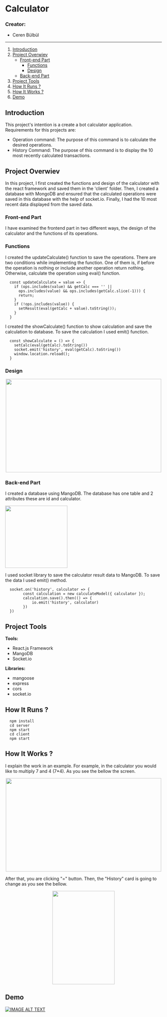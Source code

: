 # Calculator


### Creator: 

- Ceren Bülbül

___



1. [ Introduction ](#Intro)
2. [ Project Overwiev ](#Def)
   * [Front-end Part](#Front) 
       - [Functions](#Func)
       - [Design](#Design)
   * [Back-end Part](#Back)
3. [ Project Tools](#Tools) 
5. [ How It Runs ? ](#Run)  
6. [How It Works ?](#Work)
7. [ Demo ](#Demo) 


<a name="Intro"></a>
## Introduction

This project's intention is a create a bot calculator application. Requirements for this projects are: 

* Operation command: The purpose of this command is to calculate the desired operations.
* History Command: The purpose of this command is to display the 10 most recently calculated transactions.


<a name="Def"></a>
## Project Overwiev

In this project, I first created the functions and design of the calculator with the react framework and saved them in the 'client' folder. Then, I created a database with MongoDB and ensured that the calculated operations were saved in this database with the help of socket.io. Finally, I had the 10 most recent data displayed from the saved data.

<a name="Front"></a>
### Front-end Part

I have examined the frontend part in two different ways, the design of the calculator and the functions of its operations.

<a name="Func"></a>
### Functions

I created the updateCalculate() function to save the operations. There are two conditions while implementing the function. One of them is, if before the operation is nothing or include another operation return nothing. Otherwise, calculate the operation using eval() function. 

```
  const updateCalculate = value => {
    if (ops.includes(value) && getCalc === '' ||
      ops.includes(value) && ops.includes(getCalc.slice(-1))) {
      return;
    }
    if (!ops.includes(value)) {
      setResult(eval(getCalc + value).toString());
    }
  }
```

I created the showCalculate() function to show calculation and save the calculation to database. To save the calculation I used emit() function. 

```
  const showCalculate = () => {
    setCalc(eval(getCalc).toString())
    socket.emit('history', eval(getCalc).toString())
    window.location.reload();
  }
```

<a name="Design"></a>
### Design

<p align="center">
 <img src="https://user-images.githubusercontent.com/36292743/134823577-6f93af33-d44a-416c-a0e2-e16606a0a75c.png" width="500" height="300"> 
</p>

<a name="Back"></a>
### Back-end Part

I created a database using MangoDB. The database has one table and 2 attributes these are id and calculator. 

<img src="https://user-images.githubusercontent.com/36292743/134823730-b65d3b43-0ee4-4873-ac8b-7a742f0ab511.png" width="200" height="200"> 
 

I used socket library to save the calculator result data to MangoDB. To save the data I used emit() method.

```
  socket.on('history', calculator => {
        const calculation = new calculateModel({ calculator });
        calculation.save().then(() => {
            io.emit('history', calculator)
        })
  })
```

<a name="Tools"></a>
## Project Tools

**Tools:**
- React.js Framework
- MangoDB
- Socket.io

**Libraries:**
- mangoose
- express
- cors
- socket.io

<a name="Run"></a>
## How It Runs ?

```
  npm install
  cd server 
  npm start
  cd client 
  npm start
```

<a name="Works"></a>
## How It Works ?

I explain the work in an example. For example, in the calculator you would like to multiply 7 and 4 (7*4). As you see the bellow the screen. 

<p align="center">
 <img src="https://user-images.githubusercontent.com/36292743/134824522-bbb50516-356d-44d4-9654-310c68db4c72.png" width="500" height="300"> 
</p>

After that, you are clicking "=" button. Then, the "History" card is going to change as you see the bellow. 

<p align="center">
 <img src="https://user-images.githubusercontent.com/36292743/134824557-b591aed7-f7b1-4943-b676-f8b7519fc9bc.png" width="200" height="300"> 
</p>

<a name="Demo"></a>
## Demo

[![IMAGE ALT TEXT](http://img.youtube.com/vi/GsF8Dt2YFko/0.jpg)](http://www.youtube.com/watch?v=GsF8Dt2YFko "Click For Demo")


